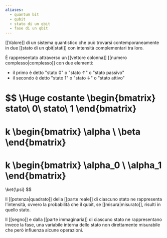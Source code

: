 ```yaml
---
aliases:
  - quantum bit
  - qubit
  - stato di un qbit
  - fase di un qbit
---
```

[[Valore]] di un sistema quantistico che può trovarsi contemporaneamente in due [[stato di un qbit|stati]] con intensità complementari tra loro.

È rappresentato attraverso un [[vettore colonna]] [[numero complesso|complesso]] con due elementi:
- il primo è detto "stato $0$" o "stato $\uparrow$" o "stato passivo"
- il secondo è detto "stato $1$" o "stato $\downarrow$" o "stato attivo"

$$
\Huge
costante
\begin{bmatrix}
	stato\ 0\\
	stato\ 1
\end{bmatrix}
=
k
\begin{bmatrix}
	\alpha \\
	\beta
\end{bmatrix}
=
k
\begin{bmatrix}
	\alpha_0 \\
	\alpha_1
\end{bmatrix}
=
\ket{\psi}
$$

Il [[potenza|quadrato]] della [[parte reale]] di ciascuno stato ne rappresenta l'intensità, ovvero la probabilità che il qubit, se [[misura|misurato]], risulti in quello stato.

Il [[segno]] e dalla [[parte immaginaria]] di ciascuno stato ne rappresentano invece la fase, una variabile interna dello stato non direttamente misurabile che però influenza alcune operazioni.
